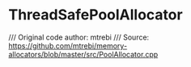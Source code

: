 # ThreadSafePoolAllocator

/// Original code author: mtrebi
/// Source: https://github.com/mtrebi/memory-allocators/blob/master/src/PoolAllocator.cpp

